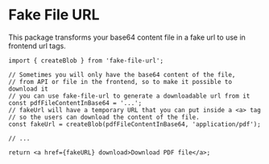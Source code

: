 # Fake File URL

This package transforms your base64 content file in a fake url to use in frontend url tags.

```tsx
import { createBlob } from 'fake-file-url';

// Sometimes you will only have the base64 content of the file,
// from API or file in the frontend, so to make it possible to download it
// you can use fake-file-url to generate a downloadable url from it
const pdfFileContentInBase64 = '...';
// fakeUrl will have a temporary URL that you can put inside a <a> tag
// so the users can download the content of the file.
const fakeUrl = createBlob(pdfFileContentInBase64, 'application/pdf');

// ...

return <a href={fakeURL} download>Download PDF file</a>;
```
